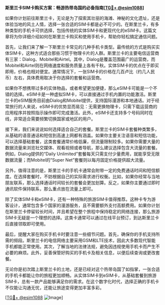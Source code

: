 **斯里兰卡SIM卡购买方案：畅游热带岛国的必备指南[[TG💪+ @esim1088](https://t.me/s/esim1088)]**

如果你计划前往斯里兰卡，无论是为了探索其壮丽的海滩、神秘的文化遗址，还是体验当地的风土人情，选择一张合适的SIM卡都是必不可少的。在斯里兰卡，有多种类型的手机卡可供选择，包括传统的实体SIM卡和更现代化的eSIM卡。这篇文章将为你详细介绍如何在斯里兰卡购买和使用手机卡，帮助你轻松搞定通信问题。

首先，让我们来了解一下斯里兰卡常见的几种手机卡类型。最传统的方式是购买实体SIM卡，这种方式适合那些习惯于物理卡片的人群。斯里兰卡的主要电信运营商有三家：Dialog、Mobitel和Airtel。其中，Dialog是覆盖范围最广的运营商，而Mobitel和Airtel则在网络速度和服务质量上各有千秋。实体SIM卡的优点在于即买即用，价格也相对便宜。通常情况下，一张SIM卡的价格在几百卢比（约几人民币）左右，具体费用取决于你选择的套餐和运营商。

如果你不想携带过多的实体物品，或者希望更加便捷，那么eSIM卡可能是一个不错的选择。eSIM卡是一种虚拟SIM卡，可以直接通过手机内置的功能激活。斯里兰卡的eSIM服务目前由Dialog和Mobitel提供，支持国际漫游和本地通话。对于经常旅行的人来说，eSIM卡的优势显而易见：无需更换物理卡，只需下载运营商的应用程序并按照指示操作即可完成激活。此外，eSIM卡还支持多个号码同时在线，非常适合需要频繁切换国家或地区的用户。

接下来，我们来说说如何选择适合自己的套餐。斯里兰卡的SIM卡套餐种类繁多，从基础的语音通话和短信到高速上网都有涵盖。如果你主要关注语音和短信功能，可以选择基础套餐，这类套餐通常价格低廉，但流量限制较多。如果你需要大量的数据流量来浏览社交媒体、观看视频或者导航，那么建议选择包含大流量的套餐。例如，Dialog提供的“Daily Unlimited”套餐每天只需支付少量费用，就能享受无限数据流量；而Mobitel的“Super Net”套餐则以每月固定价格提供超大流量。

另外，值得注意的是，斯里兰卡的手机卡通常会附带一定的免费通话时间和短信额度。在选择套餐时，不妨根据自己的实际需求进行权衡。比如，如果你经常与当地朋友联系，那么选择通话时间较长的套餐会更加划算。反之，如果你主要通过即时通讯软件保持联系，那么重点放在流量上即可。

除了实体SIM卡和eSIM卡，还有一种特殊的旅游SIM卡值得推荐。这种卡专为游客设计，通常包含多个国家的漫游服务，且不需要额外支付高额费用。如果你计划在斯里兰卡停留较长时间，并且希望在整个旅程中保持稳定的网络连接，那么旅游SIM卡无疑是一个理想的选择。这类卡通常可以通过在线平台预订，到达斯里兰卡后直接领取即可使用。

最后，提醒大家在购买手机卡时要注意一些细节问题。首先，确保你的手机支持所需的频段。斯里兰卡的电信网络主要采用GSM和LTE技术，因此大多数现代智能手机都能正常使用。其次，了解当地的法律法规，避免因违规使用手机卡而产生不必要的麻烦。此外，妥善保管好购买的手机卡及相关信息，以便后续查询或更改套餐。

无论你是初次踏上斯里兰卡的土地，还是已经对这个热带岛国了如指掌，一张合适的手机卡都能让你的旅程更加顺畅。从实体SIM卡到eSIM卡，从基础套餐到旅游SIM卡，总有一款产品能够满足你的需求。在这个数字化时代，选择正确的手机卡不仅能让沟通无忧，还能让旅途变得更加丰富多彩。

[[TG💪+ @esim1088](https://t.me/s/esim1088) ![Image](https://i.postimg.cc/4NQfJmqS/Snipaste-2025-05-13-00-14-12.png)]